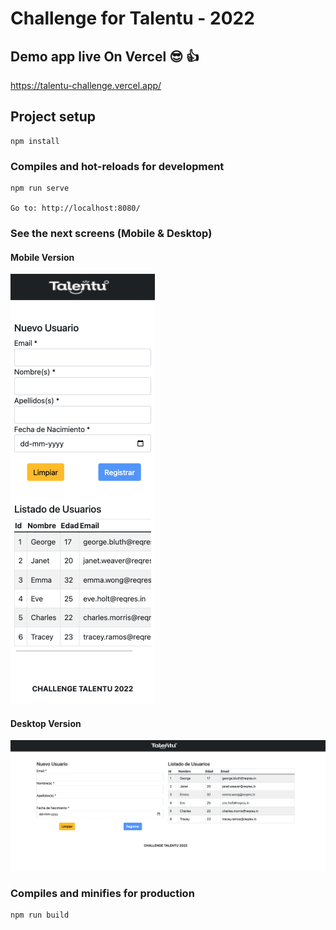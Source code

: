 # Challenge for Talentu - 2022

## Demo app live On Vercel :sunglasses: :+1:
https://talentu-challenge.vercel.app/

## Project setup
```
npm install
```

### Compiles and hot-reloads for development
```
npm run serve

Go to: http://localhost:8080/
```

### See the next screens (Mobile & Desktop)

#### Mobile Version
![Mobile Version](/screenshots/Mobile%20Version.png "Mobile Version")

#### Desktop Version
![Desktop Version](/screenshots/Desktop%20Version.png "Desktop Version")


### Compiles and minifies for production
```
npm run build
```
